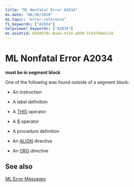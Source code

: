 ```yaml
---
title: "ML Nonfatal Error A2034"
ms.date: "08/30/2018"
ms.topic: "error-reference"
f1_keywords: ["A2034"]
helpviewer_keywords: ["A2034"]
ms.assetid: 6438970c-0aee-4f14-a058-5fe47d0ee216
---
```

# ML Nonfatal Error A2034

**must be in segment block**

One of the following was found outside of a segment block:

- An instruction

- A label definition

- A [THIS](../../assembler/masm/operator-this.md) operator

- A [$](../../assembler/masm/dollar.md) operator

- A procedure definition

- An [ALIGN](../../assembler/masm/align-masm.md) directive

- An [ORG](../../assembler/masm/org.md) directive

## See also

[ML Error Messages](../../assembler/masm/ml-error-messages.md)<br/>